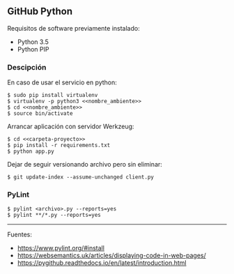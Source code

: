 ## GitHub Python

Requisitos de software previamente instalado:

+ Python 3.5
+ Python PIP

### Descipción

En caso de usar el servicio en python:

    $ sudo pip install virtualenv
    $ virtualenv -p python3 <<nombre_ambiente>>
    $ cd <<nombre_ambiente>>
    $ source bin/activate

Arrancar aplicación con servidor Werkzeug:

    $ cd <<carpeta-proyecto>>
    $ pip install -r requirements.txt
    $ python app.py

Dejar de seguir versionando archivo pero sin eliminar:

    $ git update-index --assume-unchanged client.py


### PyLint

    $ pylint <archivo>.py --reports=yes
    $ pylint **/*.py --reports=yes

---

Fuentes:

+ https://www.pylint.org/#install
+ https://websemantics.uk/articles/displaying-code-in-web-pages/
+ https://pygithub.readthedocs.io/en/latest/introduction.html
